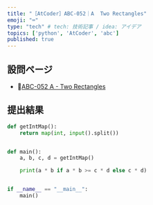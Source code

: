 ```yaml
---
title: "［AtCoder］ABC-052｜A  Two Rectangles"
emoji: "⌨️"
type: "tech" # tech: 技術記事 / idea: アイデア
topics: ['python', 'AtCoder', 'abc']
published: true
---
```

## 設問ページ

- 🔗[ABC-052 A - Two Rectangles](https://atcoder.jp/contests/abc052/tasks/abc052_a)

## 提出結果

```python
def getIntMap():
    return map(int, input().split())


def main():
    a, b, c, d = getIntMap()

    print(a * b if a * b >= c * d else c * d)


if __name__ == "__main__":
    main()
```
